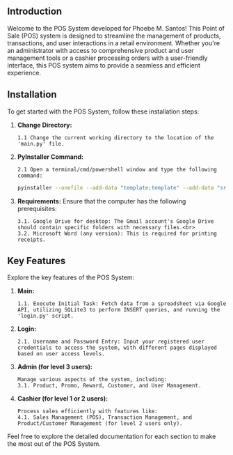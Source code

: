 ## Introduction

Welcome to the POS System developed for Phoebe M. Santos! This Point of Sale (POS) system is designed to streamline the management of products, transactions, and user interactions in a retail environment. Whether you're an administrator with access to comprehensive product and user management tools or a cashier processing orders with a user-friendly interface, this POS system aims to provide a seamless and efficient experience.

## Installation
To get started with the POS System, follow these installation steps:

1. **Change Directory:**<br>
   ```
   1.1 Change the current working directory to the location of the 'main.py' file.
   ```
2. **PyInstaller Command:**<br>
   ```
   2.1 Open a terminal/cmd/powershell window and type the following command:
   ```
     ```bash
     pyinstaller --onefile --add-data "template;template" --add-data "src;src" --noconsole --name=POS main.py
     ```

3. **Requirements:** Ensure that the computer has the following prerequisites:<br>
   ```
   3.1. Google Drive for desktop: The Gmail account's Google Drive should contain specific folders with necessary files.<br>
   3.2. Microsoft Word (any version): This is required for printing receipts.
   ```

## Key Features
Explore the key features of the POS System:

1. **Main:**<br>
   ```
   1.1. Execute Initial Task: Fetch data from a spreadsheet via Google API, utilizing SQLite3 to perform INSERT queries, and running the 'login.py' script.
   ```

2. **Login:**<br>
   ```
   2.1. Username and Password Entry: Input your registered user credentials to access the system, with different pages displayed based on user access levels.
   ```

3. **Admin (for level 3 users):**<br>
   ```
   Manage various aspects of the system, including:
   3.1. Product, Promo, Reward, Customer, and User Management.
   ```

4. **Cashier (for level 1 or 2 users):**<br>
   ```
   Process sales efficiently with features like:
   4.1. Sales Management (POS), Transaction Management, and Product/Customer Management (for level 2 users only).
   ```

Feel free to explore the detailed documentation for each section to make the most out of the POS System.
